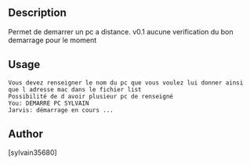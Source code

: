 <!---
IMPORTANT
=========
This README.md is displayed in the WebStore as well as within Jarvis app
Please do not change the structure of this file
Fill-in Description, Usage & Author sections
Make sure to rename the [en] folder into the language code your plugin is written in (ex: fr, es, de, it...)
For multi-language plugin:
- clone the language directory and translate commands/functions.sh
- optionally write the Description / Usage sections in several languages
-->
## Description
Permet de demarrer un pc a distance.
v0.1 aucune verification du bon demarrage pour le moment

## Usage
```
Vous devez renseigner le nom du pc que vous voulez lui donner ainsi que l adresse mac dans le fichier list
Possibilité de d avoir plusieur pc de renseigné
You: DEMARRE PC SYLVAIN
Jarvis: démarrage en cours ...
```

## Author
[sylvain35680]
